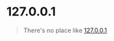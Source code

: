 [127.0.0.1]: <https://github.com/purnapattela/127.0.0.1>





# 127.0.0.1 

> There's no place like [127.0.0.1]
